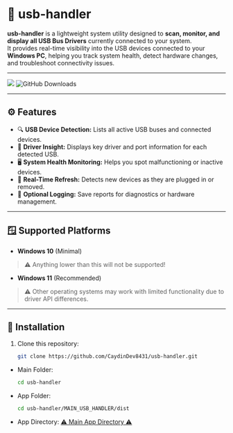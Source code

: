 # 🧩 usb-handler
**usb-handler** is a lightweight system utility designed to **scan, monitor, and display all USB Bus Drivers** currently connected to your system.  
It provides real-time visibility into the USB devices connected to your **Windows PC**, helping you track system health, detect hardware changes, and troubleshoot connectivity issues.

---

![](https://komarev.com/ghpvc/?username=CaydinDev8431&label=REPO+VIEWS)
![GitHub Downloads](https://img.shields.io/github/downloads/CaydinDev8431/usb-handler/total.svg)

---

## ⚙️ Features
- 🔍 **USB Device Detection:** Lists all active USB buses and connected devices.  
- 🧠 **Driver Insight:** Displays key driver and port information for each detected USB.  
- 🖥️ **System Health Monitoring:** Helps you spot malfunctioning or inactive devices.  
- 🔔 **Real-Time Refresh:** Detects new devices as they are plugged in or removed.  
- 💾 **Optional Logging:** Save reports for diagnostics or hardware management.

---

## 🪟 Supported Platforms
- **Windows 10** (Minimal)
> ⚠️ Anything lower than this will not be supported!

- **Windows 11** (Recommended)  
> ⚠️ Other operating systems may work with limited functionality due to driver API differences.

---

## 🚀 Installation
1. Clone this repository:
   ```bash
   git clone https://github.com/CaydinDev8431/usb-handler.git
   ```
* Main Folder:
   ```bash
   cd usb-handler
   ```
* App Folder:
   ```bash
   cd usb-handler/MAIN_USB_HANDLER/dist
   ```
* App Directory:
   [⚠️ Main App Directory ⚠️](https://github.com/CaydinDev8431/usb-handler/tree/main/MAIN_USB_HANDLER/dist)
